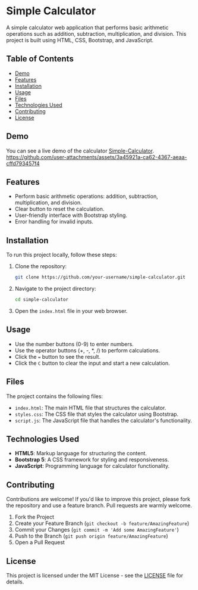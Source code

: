 # Simple Calculator

A simple calculator web application that performs basic arithmetic operations such as addition, subtraction, multiplication, and division. This project is built using HTML, CSS, Bootstrap, and JavaScript.

## Table of Contents

- [Demo](#demo)
- [Features](#features)
- [Installation](#installation)
- [Usage](#usage)
- [Files](#files)
- [Technologies Used](#technologies-used)
- [Contributing](#contributing)
- [License](#license)

## Demo

You can see a live demo of the calculator [Simple-Calculator](https://simple-calculator-college.vercel.app/).  
https://github.com/user-attachments/assets/3a45921a-ca62-4367-aeaa-cffd793457f4

## Features

- Perform basic arithmetic operations: addition, subtraction, multiplication, and division.
- Clear button to reset the calculation.
- User-friendly interface with Bootstrap styling.
- Error handling for invalid inputs.

## Installation

To run this project locally, follow these steps:

1. Clone the repository:
    ```bash
    git clone https://github.com/your-username/simple-calculator.git
    ```

2. Navigate to the project directory:
    ```bash
    cd simple-calculator
    ```

3. Open the `index.html` file in your web browser.

## Usage

- Use the number buttons (0-9) to enter numbers.
- Use the operator buttons (+, -, *, /) to perform calculations.
- Click the `=` button to see the result.
- Click the `C` button to clear the input and start a new calculation.

## Files

The project contains the following files:

- `index.html`: The main HTML file that structures the calculator.
- `styles.css`: The CSS file that styles the calculator using Bootstrap.
- `script.js`: The JavaScript file that handles the calculator's functionality.

## Technologies Used

- **HTML5**: Markup language for structuring the content.
- **Bootstrap 5**: A CSS framework for styling and responsiveness.
- **JavaScript**: Programming language for calculator functionality.

## Contributing

Contributions are welcome! If you'd like to improve this project, please fork the repository and use a feature branch. Pull requests are warmly welcome.

1. Fork the Project
2. Create your Feature Branch (`git checkout -b feature/AmazingFeature`)
3. Commit your Changes (`git commit -m 'Add some AmazingFeature'`)
4. Push to the Branch (`git push origin feature/AmazingFeature`)
5. Open a Pull Request

## License

This project is licensed under the MIT License - see the [LICENSE](LICENSE) file for details.
